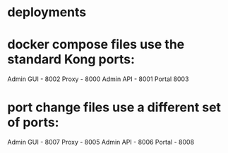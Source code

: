 # deployments

# docker compose files use the standard Kong ports:
Admin GUI - 8002
Proxy - 8000
Admin API - 8001
Portal 8003

# port change files use a different set of ports:
Admin GUI - 8007
Proxy - 8005
Admin API - 8006
Portal - 8008

